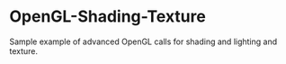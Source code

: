 OpenGL-Shading-Texture
======================

Sample example of advanced OpenGL calls for shading and lighting and texture.
